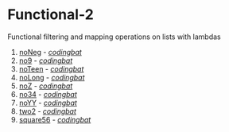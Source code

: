 # Functional-2

Functional filtering and mapping operations on lists with lambdas

1. [noNeg](https://github.com/liampuk/code-practice/blob/master/codingbat/functional-2/noNeg.md) - _[codingbat](http://codingbat.com/prob/p103456)_
2. [no9](https://github.com/liampuk/code-practice/blob/master/codingbat/functional-2/no9.md) - _[codingbat](http://codingbat.com/prob/p124510)_
3. [noTeen](https://github.com/liampuk/code-practice/blob/master/codingbat/functional-2/noTeen.md) - _[codingbat](http://codingbat.com/prob/p137274)_
4. [noLong](https://github.com/liampuk/code-practice/blob/master/codingbat/functional-2/noLong.md) - _[codingbat](http://codingbat.com/prob/p194496)_
5. [noZ](https://github.com/liampuk/code-practice/blob/master/codingbat/functional-2/noZ.md) - _[codingbat](http://codingbat.com/prob/p105671)_
6. [no34](https://github.com/liampuk/code-practice/blob/master/codingbat/functional-2/no34.md) - _[codingbat](http://codingbat.com/prob/p184496)_
7. [noYY](https://github.com/liampuk/code-practice/blob/master/codingbat/functional-2/noYY.md) - _[codingbat](http://codingbat.com/prob/p115967)_
8. [two2](https://github.com/liampuk/code-practice/blob/master/codingbat/functional-2/two2.md) - _[codingbat](http://codingbat.com/prob/p148198)_
9. [square56](https://github.com/liampuk/code-practice/blob/master/codingbat/functional-2/square56.md) - _[codingbat](http://codingbat.com/prob/p132748)_